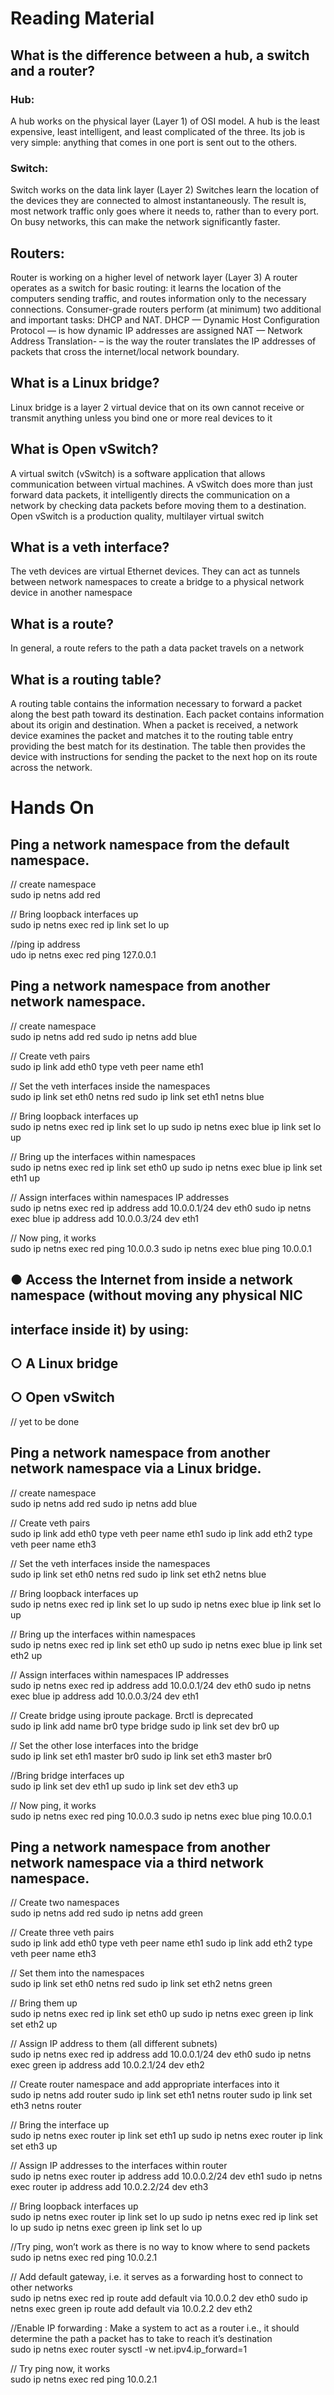 # Reading Material 

## What is the difference between a hub, a switch and a router?

### Hub:
A hub works on the physical layer (Layer 1) of OSI model.
A hub is the least expensive, least intelligent, and least complicated of the three. Its job is very simple: anything that comes in one port is sent out to the others. 

### Switch:
Switch works on the data link layer (Layer 2)
Switches learn the location of the devices they are connected to almost instantaneously. The result is, most network traffic only goes where it needs to, rather than to every port. On busy networks, this can make the network significantly faster.

## Routers:
Router is working on a higher level of network layer (Layer 3)
A router operates as a switch for basic routing: it learns the location of the computers sending traffic, and routes information only to the necessary connections.
Consumer-grade routers perform (at minimum) two additional and important tasks: DHCP and NAT.
DHCP — Dynamic Host Configuration Protocol — is how dynamic IP addresses are assigned
NAT — Network Address Translation- – is the way the router translates the IP addresses of packets that cross the internet/local network boundary.

## What is a Linux bridge?
Linux bridge is a layer 2 virtual device that on its own cannot receive or transmit anything unless you bind one or more real devices to it

##  What is Open vSwitch?
A virtual switch (vSwitch) is a software application that allows communication between virtual machines. A vSwitch does more than just forward data packets, it intelligently directs the communication on a network by checking data packets before moving them to a destination.
Open vSwitch is a production quality, multilayer virtual switch

##  What is a veth interface?
The veth devices are virtual Ethernet devices.  They can act as
tunnels between network namespaces to create a bridge to a physical
network device in another namespace

## What is a route?
In general, a route refers to the path a data packet travels on a network

## What is a routing table?
A routing table contains the information necessary to forward a packet along the best path toward its destination. Each packet contains information about its origin and destination. When a packet is received, a network device examines the packet and matches it to the routing table entry providing the best match for its destination. The table then provides the device with instructions for sending the packet to the next hop on its route across the network.



# Hands On

## Ping a network namespace from the default namespace.
// create namespace <br/>
sudo ip netns add red

// Bring loopback interfaces up <br/>
sudo ip netns exec red ip link set lo up

//ping ip address <br/>
udo ip netns exec red ping 127.0.0.1

## Ping a network namespace from another network namespace.
// create namespace<br/>
sudo ip netns add red
sudo ip netns add blue

// Create veth pairs<br/>
sudo ip link add eth0 type veth peer name eth1

// Set the veth interfaces inside the namespaces <br/>
sudo ip link set eth0 netns red
sudo ip link set eth1 netns blue

// Bring loopback interfaces up <br/>
sudo ip netns exec red ip link set lo up
sudo ip netns exec blue ip link set lo up

// Bring up the interfaces within namespaces<br/>
sudo ip netns exec red ip link set eth0 up
sudo ip netns exec blue ip link set eth1 up

// Assign interfaces within namespaces IP addresses<br/>
sudo ip netns exec red ip address add 10.0.0.1/24 dev eth0
sudo ip netns exec blue ip address add 10.0.0.3/24 dev eth1

// Now ping, it works<br/>
sudo ip netns exec red ping 10.0.0.3
sudo ip netns exec blue ping 10.0.0.1

## ● Access the Internet from inside a network namespace (without moving any physical NIC
## interface inside it) by using:
## ○ A Linux bridge
## ○ Open vSwitch


// yet to be done<br/>

## Ping a network namespace from another network namespace via a Linux bridge.

// create namespace<br/>
sudo ip netns add red
sudo ip netns add blue

// Create veth pairs<br/>
sudo ip link add eth0 type veth peer name eth1
sudo ip link add eth2 type veth peer name eth3

// Set the veth interfaces inside the namespaces<br/>
sudo ip link set eth0 netns red
sudo ip link set eth2 netns blue

// Bring loopback interfaces up<br/>
sudo ip netns exec red ip link set lo up
sudo ip netns exec blue ip link set lo up

// Bring up the interfaces within namespaces<br/>
sudo ip netns exec red ip link set eth0 up
sudo ip netns exec blue ip link set eth2 up

// Assign interfaces within namespaces IP addresses<br/>
sudo ip netns exec red ip address add 10.0.0.1/24 dev eth0
sudo ip netns exec blue ip address add 10.0.0.3/24 dev eth1

// Create bridge using iproute package. Brctl is deprecated<br/>
sudo ip link add name br0 type bridge
sudo ip link set dev br0 up

// Set the other lose interfaces into the bridge<br/>
sudo ip link set eth1 master br0
sudo ip link set eth3 master br0

//Bring bridge interfaces up<br/>
sudo ip link set dev eth1 up
sudo ip link set dev eth3 up

// Now ping, it works<br/>
sudo ip netns exec red ping 10.0.0.3
sudo ip netns exec blue ping 10.0.0.1

## Ping a network namespace from another network namespace via a third network namespace.

// Create two namespaces<br/>
sudo ip netns add red
sudo ip netns add green

// Create three veth pairs<br/>
sudo ip link add eth0 type veth peer name eth1
sudo ip link add eth2 type veth peer name eth3

// Set them into the namespaces<br/>
sudo ip link set eth0 netns red
sudo ip link set eth2 netns green

// Bring them up<br/>
sudo ip netns exec red ip link set eth0 up
sudo ip netns exec green ip link set eth2 up

// Assign IP address to them (all different subnets)<br/>
sudo ip netns exec red ip address add 10.0.0.1/24 dev eth0
sudo ip netns exec green ip address add 10.0.2.1/24 dev eth2

// Create router namespace and add appropriate interfaces into it<br/>
sudo ip netns add router
sudo ip link set eth1 netns router
sudo ip link set eth3 netns router

// Bring the interface up<br/>
sudo ip netns exec router ip link set eth1 up
sudo ip netns exec router ip link set eth3 up

// Assign IP addresses to the interfaces within router<br/>
sudo ip netns exec router ip address add 10.0.0.2/24 dev eth1
sudo ip netns exec router ip address add 10.0.2.2/24 dev eth3

// Bring loopback interfaces up<br/>
sudo ip netns exec router ip link set lo up
sudo ip netns exec red ip link set lo up
sudo ip netns exec green ip link set lo up

//Try ping, won’t work as there is no way to know where to send packets<br/>
sudo ip netns exec red ping 10.0.2.1

// Add default gateway, i.e. it serves as a forwarding host to connect to other networks<br/>
sudo ip netns exec red ip route add default via 10.0.0.2 dev eth0
sudo ip netns exec green ip route add default via 10.0.2.2 dev eth2

//Enable IP forwarding : Make a system to act as a router i.e., it should determine the path a
packet has to take to reach it’s destination <br/>
sudo ip netns exec router sysctl -w net.ipv4.ip_forward=1

// Try ping now, it works<br/>
sudo ip netns exec red ping 10.0.2.1






